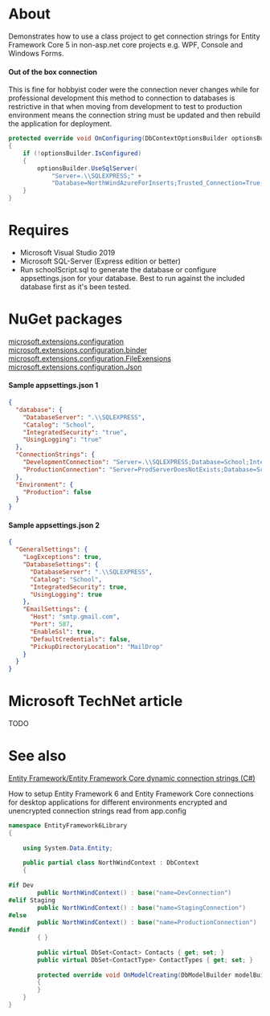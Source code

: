 # About

Demonstrates how to use a class project to get connection strings for Entity Framework Core 5 in non-asp.net core projects e.g. WPF, Console and Windows Forms.

#### Out of the box connection

This is fine for hobbyist coder were the connection never changes while for professional development this method to connection to databases is restrictive in that when moving from development to test to production environment means the connection string must be updated and then rebuild the application for deployment.

```csharp
protected override void OnConfiguring(DbContextOptionsBuilder optionsBuilder)
{
    if (!optionsBuilder.IsConfigured)
    {
        optionsBuilder.UseSqlServer(
            "Server=.\\SQLEXPRESS;" +
            "Database=NorthWindAzureForInserts;Trusted_Connection=True;");
    }
}
```


# Requires

- Microsoft Visual Studio 2019
- Microsoft SQL-Server (Express edition or better)
- Run schoolScript.sql to generate the database or configure appsettings.json for your database. Best to run against the included database first as it's been tested.

# NuGet packages 

[microsoft.extensions.configuration](https://www.nuget.org/packages/Microsoft.Extensions.Configuration/) <br/>
[microsoft.extensions.configuration.binder](https://www.nuget.org/packages/Microsoft.Extensions.Configuration.Binder/)<br/>
[microsoft.extensions.configuration.FileExensions](https://www.nuget.org/packages/Microsoft.Extensions.Configuration.FileExtensions/)<br/>
[microsoft.extensions.configuration.Json](https://www.nuget.org/packages/Microsoft.Extensions.Configuration.Json/)

#### Sample appsettings.json 1
```json
{
  "database": {
    "DatabaseServer": ".\\SQLEXPRESS",
    "Catalog": "School",
    "IntegratedSecurity": "true",
    "UsingLogging": "true"
  },
  "ConnectionStrings": {
    "DevelopmentConnection": "Server=.\\SQLEXPRESS;Database=School;Integrated Security=true",
    "ProductionConnection": "Server=ProdServerDoesNotExists;Database=School;Integrated Security=true"
  },
  "Environment": {
    "Production": false
  }
}
```

#### Sample appsettings.json 2

```json
{
  "GeneralSettings": {
    "LogExceptions": true,
    "DatabaseSettings": {
      "DatabaseServer": ".\\SQLEXPRESS",
      "Catalog": "School",
      "IntegratedSecurity": true,
      "UsingLogging": true
    },
    "EmailSettings": {
      "Host": "smtp.gmail.com",
      "Port": 587,
      "EnableSsl": true,
      "DefaultCredentials": false,
      "PickupDirectoryLocation": "MailDrop"
    }
  }
}
```
# Microsoft TechNet article

TODO

# See also

[Entity Framework/Entity Framework Core dynamic connection strings (C#)](https://social.technet.microsoft.com/wiki/contents/articles/54079.entity-frameworkentity-framework-core-dynamic-connection-strings-c.aspx)

How to setup Entity Framework 6 and Entity Framework Core connections for desktop applications for different environments encrypted and unencrypted connection strings read from app.config

```csharp
namespace EntityFramework6Library
{
 
    using System.Data.Entity;
 
    public partial class NorthWindContext : DbContext
    {
 
#if Dev
        public NorthWindContext() : base("name=DevConnection")
#elif Staging
        public NorthWindContext() : base("name=StagingConnection")
#else
        public NorthWindContext() : base("name=ProductionConnection")
#endif
        { }
 
        public virtual DbSet<Contact> Contacts { get; set; }
        public virtual DbSet<ContactType> ContactTypes { get; set; }
 
        protected override void OnModelCreating(DbModelBuilder modelBuilder)
        {
        }
    }
}
```

